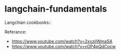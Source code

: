 # langchain-fundamentals


Langchian cookbooks::

Referance:
- https://www.youtube.com/watch?v=2xxziIWmaSA
- https://www.youtube.com/watch?v=vGP4pQdCocw
